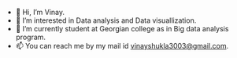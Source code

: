 - 👋 Hi, I’m Vinay.
- 👀 I’m interested in Data analysis and Data visuallization. 
- 🌱 I’m currently student at Georgian college as in Big data analysis program.
- 📫 You can reach me by my mail id vinayshukla3003@gmail.com.



